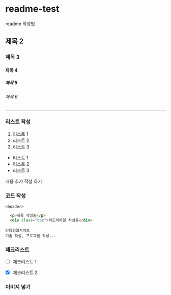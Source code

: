 # readme-test
readme 작성법

## 제목 2
### 제목 3
#### 제목 4
##### 제목 5
###### 제목 6

------
### 리스트 작성
1. 리스트 1
2. 리스트 2
3. 리스트 3
- 리스트 1
- 리스트 2
- 리스트 3

내용 추가 작성 하기

### 코드 작성
`<header>`
```html
  <p>내용 작성중</p>
  <div class="box">리드미파일 작성중</div>
```

    반응형웹사이트
    기술 작성, 프로그램 작성...

### 체크리스트

- [ ] 체크리스트 1
- [x] 체크리스트 2


### 이미지 넣기




